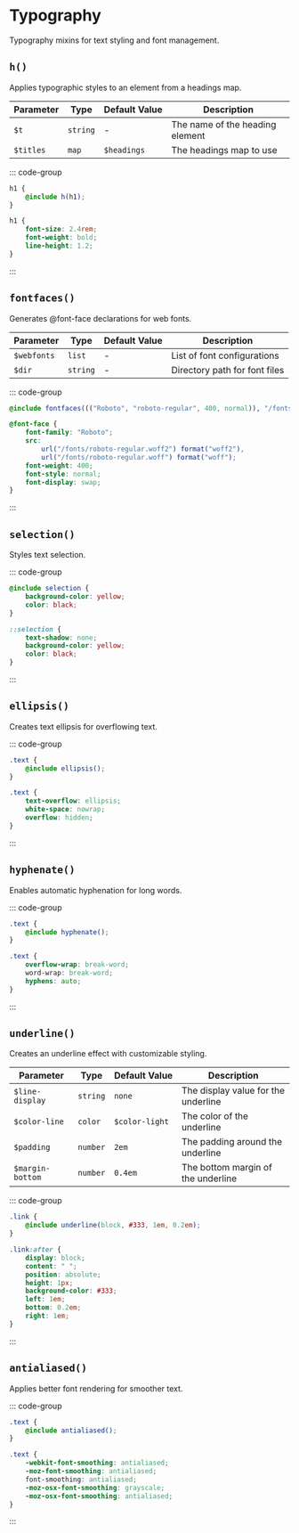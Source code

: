 # Typography

Typography mixins for text styling and font management.

## `h()`

Applies typographic styles to an element from a headings map.

| Parameter | Type     | Default&nbsp;Value | Description                     |
| --------- | -------- | ------------------ | ------------------------------- |
| `$t`      | `string` | -                  | The name of the heading element |
| `$titles` | `map`    | `$headings`        | The headings map to use         |

::: code-group

```scss [Usage]
h1 {
    @include h(h1);
}
```

```css [Rendered CSS]
h1 {
    font-size: 2.4rem;
    font-weight: bold;
    line-height: 1.2;
}
```

:::

## `fontfaces()`

Generates @font-face declarations for web fonts.

| Parameter   | Type     | Default&nbsp;Value | Description                   |
| ----------- | -------- | ------------------ | ----------------------------- |
| `$webfonts` | `list`   | -                  | List of font configurations   |
| `$dir`      | `string` | -                  | Directory path for font files |

::: code-group

```scss [Usage]
@include fontfaces((("Roboto", "roboto-regular", 400, normal)), "/fonts/");
```

```css [Rendered CSS]
@font-face {
    font-family: "Roboto";
    src:
        url("/fonts/roboto-regular.woff2") format("woff2"),
        url("/fonts/roboto-regular.woff") format("woff");
    font-weight: 400;
    font-style: normal;
    font-display: swap;
}
```

:::

## `selection()`

Styles text selection.

::: code-group

```scss [Usage]
@include selection {
    background-color: yellow;
    color: black;
}
```

```css [Rendered CSS]
::selection {
    text-shadow: none;
    background-color: yellow;
    color: black;
}
```

:::

## `ellipsis()`

Creates text ellipsis for overflowing text.

::: code-group

```scss [Usage]
.text {
    @include ellipsis();
}
```

```css [Rendered CSS]
.text {
    text-overflow: ellipsis;
    white-space: nowrap;
    overflow: hidden;
}
```

:::

## `hyphenate()`

Enables automatic hyphenation for long words.

::: code-group

```scss [Usage]
.text {
    @include hyphenate();
}
```

```css [Rendered CSS]
.text {
    overflow-wrap: break-word;
    word-wrap: break-word;
    hyphens: auto;
}
```

:::

## `underline()`

Creates an underline effect with customizable styling.

| Parameter        | Type     | Default&nbsp;Value | Description                         |
| ---------------- | -------- | ------------------ | ----------------------------------- |
| `$line-display`  | `string` | `none`             | The display value for the underline |
| `$color-line`    | `color`  | `$color-light`     | The color of the underline          |
| `$padding`       | `number` | `2em`              | The padding around the underline    |
| `$margin-bottom` | `number` | `0.4em`            | The bottom margin of the underline  |

::: code-group

```scss [Usage]
.link {
    @include underline(block, #333, 1em, 0.2em);
}
```

```css [Rendered CSS]
.link:after {
    display: block;
    content: " ";
    position: absolute;
    height: 1px;
    background-color: #333;
    left: 1em;
    bottom: 0.2em;
    right: 1em;
}
```

:::

## `antialiased()`

Applies better font rendering for smoother text.

::: code-group

```scss [Usage]
.text {
    @include antialiased();
}
```

```css [Rendered CSS]
.text {
    -webkit-font-smoothing: antialiased;
    -moz-font-smoothing: antialiased;
    font-smoothing: antialiased;
    -moz-osx-font-smoothing: grayscale;
    -moz-osx-font-smoothing: antialiased;
}
```

:::
